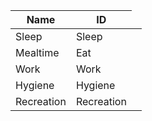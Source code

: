 <table>
    <thead>
        <th data-sort-default>Name</th>
        <th>ID</th>
    </thead>
        <tr>
            <td>Sleep</td>
            <td>Sleep</td>
            <td></td>
        </tr>
        <tr>
            <td>Mealtime</td>
            <td>Eat</td>
            <td></td>
        </tr>
        <tr>
            <td>Work</td>
            <td>Work</td>
            <td></td>
        </tr>
        <tr>
            <td>Hygiene</td>
            <td>Hygiene</td>
            <td></td>
        </tr>
        <tr>
            <td>Recreation</td>
            <td>Recreation</td>
            <td></td>
        </tr>
</table>
